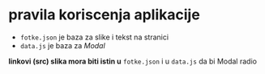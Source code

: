 # pravila koriscenja aplikacije

- ```fotke.json``` je baza za slike i tekst na stranici
- ```data.js``` je baza za *Modal* 

**linkovi (src) slika mora biti istin u** ```fotke.json``` i u ```data.js``` da bi Modal radio
